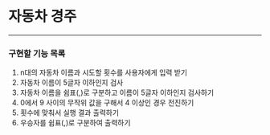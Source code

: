 # 자동차 경주
---

### 구현할 기능 목록
1. n대의 자동차 이름과 시도할 횟수를 사용자에게 입력 받기
2. 자동차 이름이 5글자 이하인지 검사
3. 자동차 이름을 쉼표(,)로 구분하고 이름이 5글자 이하인지 검사하기
4. 0에서 9 사이의 무작위 값을 구해서 4 이상인 경우 전진하기 
5. 횟수에 맞춰서 실행 결과 출력하기
6. 우승자를 쉼표(,)로 구분하여 출력하기